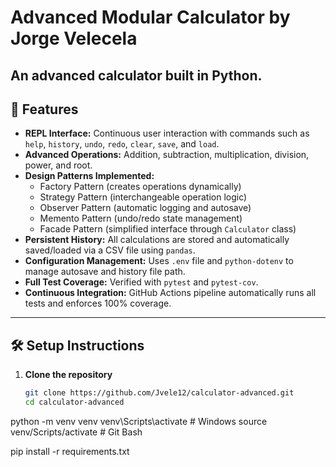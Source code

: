 # Advanced Modular Calculator by Jorge Velecela

An advanced calculator built in Python.  
---

## 🚀 Features

- **REPL Interface:** Continuous user interaction with commands such as `help`, `history`, `undo`, `redo`, `clear`, `save`, and `load`.
- **Advanced Operations:** Addition, subtraction, multiplication, division, power, and root.
- **Design Patterns Implemented:**
  - Factory Pattern (creates operations dynamically)
  - Strategy Pattern (interchangeable operation logic)
  - Observer Pattern (automatic logging and autosave)
  - Memento Pattern (undo/redo state management)
  - Facade Pattern (simplified interface through `Calculator` class)
- **Persistent History:** All calculations are stored and automatically saved/loaded via a CSV file using `pandas`.
- **Configuration Management:** Uses `.env` file and `python-dotenv` to manage autosave and history file path.
- **Full Test Coverage:** Verified with `pytest` and `pytest-cov`.
- **Continuous Integration:** GitHub Actions pipeline automatically runs all tests and enforces 100% coverage.

---

## 🛠️ Setup Instructions

1. **Clone the repository**
   ```bash
   git clone https://github.com/Jvele12/calculator-advanced.git
   cd calculator-advanced

python -m venv venv
venv\Scripts\activate   # Windows
source venv/Scripts/activate  # Git Bash

pip install -r requirements.txt
